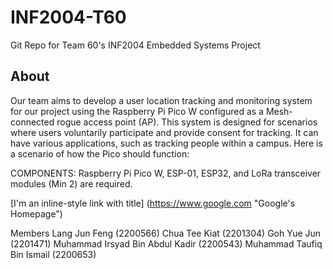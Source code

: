 # INF2004-T60
Git Repo for Team 60's INF2004 Embedded Systems Project

## About
Our team aims to develop a user location tracking and monitoring system for our project using the Raspberry Pi Pico W configured as a Mesh-connected rogue access point (AP). This system is designed for scenarios where users voluntarily participate and provide consent for tracking. It can have various applications, such as tracking people within a campus. Here is a scenario of how the Pico should function:

COMPONENTS: Raspberry Pi Pico W, ESP-01, ESP32, and LoRa transceiver modules (Min 2) are required. 

[I'm an inline-style link with title] (https://www.google.com "Google's Homepage")



Members
Lang Jun Feng (2200566)
Chua Tee Kiat (2201304)
Goh Yue Jun (2201471)
Muhammad Irsyad Bin Abdul Kadir (2200543)
Muhammad Taufiq Bin Ismail (2200653)
